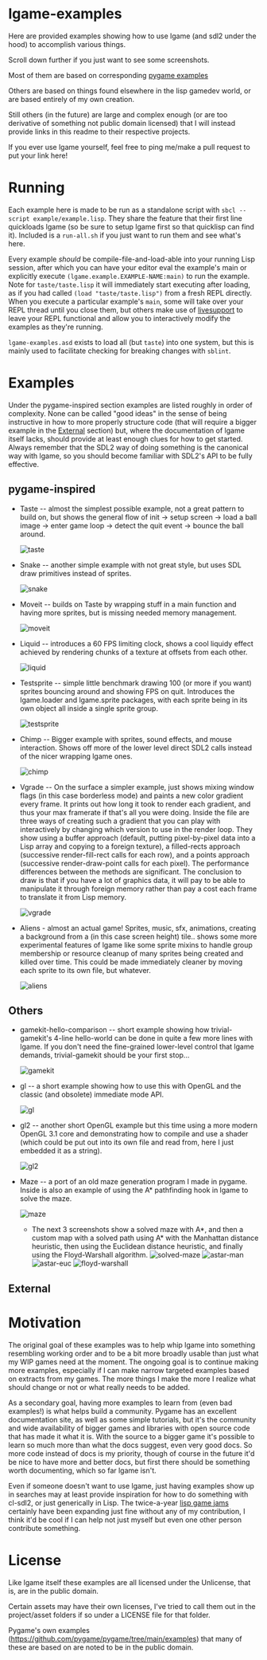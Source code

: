 # lgame-examples

Here are provided examples showing how to use lgame (and sdl2 under the hood) to
accomplish various things.

Scroll down further if you just want to see some screenshots.

Most of them are based on corresponding [pygame
examples](https://github.com/pygame/pygame/tree/main/examples)

Others are based on things found elsewhere in the lisp gamedev world, or are
based entirely of my own creation.

Still others (in the future) are large and complex enough (or are too derivative
of something not public domain licensed) that I will instead provide links in
this readme to their respective projects.

If you ever use lgame yourself, feel free to ping me/make a pull request to put
your link here!

# Running

Each example here is made to be run as a standalone script with `sbcl --script
example/example.lisp`. They share the feature that their first line quickloads
lgame (so be sure to setup lgame first so that quicklisp can find it). Included
is a `run-all.sh` if you just want to run them and see what's here.

Every example *should* be compile-file-and-load-able into your running Lisp
session, after which you can have your editor eval the example's main or
explicitly execute `(lgame.example.EXAMPLE-NAME:main)` to run the example. Note
for `taste/taste.lisp` it will immediately start executing after loading, as if
you had called `(load "taste/taste.lisp")` from a fresh REPL directly. When you
execute a particular example's `main`, some will take over your REPL thread
until you close them, but others make use of
[livesupport](https://github.com/cbaggers/livesupport) to leave your REPL
functional and allow you to interactively modify the examples as they're
running.

`lgame-examples.asd` exists to load all (but `taste`) into one system, but this
is mainly used to facilitate checking for breaking changes with `sblint`.

# Examples

Under the pygame-inspired section examples are listed roughly in order of
complexity. None can be called "good ideas" in the sense of being instructive in
how to more properly structure code (that will require a bigger example in the
[External](#external) section) but, where the documentation of lgame itself lacks, should
provide at least enough clues for how to get started. Always remember that the
SDL2 way of doing something is the canonical way with lgame, so you should
become familiar with SDL2's API to be fully effective.

## pygame-inspired

* Taste -- almost the simplest possible example, not a great pattern to build
  on, but shows the general flow of init -> setup screen -> load a ball image ->
  enter game loop -> detect the quit event -> bounce the ball around.

  ![taste](screenshots/taste.png)
* Snake -- another simple example with not great style, but uses SDL draw
  primitives instead of sprites.

  ![snake](screenshots/snake.png)
* Moveit -- builds on Taste by wrapping stuff in a main function and having more
  sprites, but is missing needed memory management.

  ![moveit](screenshots/moveit.png)
* Liquid -- introduces a 60 FPS limiting clock, shows a cool liquidy effect
  achieved by rendering chunks of a texture at offsets from each other.

  ![liquid](screenshots/liquid.png)
* Testsprite -- simple little benchmark drawing 100 (or more if you want)
  sprites bouncing around and showing FPS on quit. Introduces the lgame.loader and
  lgame.sprite packages, with each sprite being in its own object all inside a
  single sprite group.

  ![testsprite](screenshots/testsprite.png)
* Chimp -- Bigger example with sprites, sound effects, and mouse interaction.
  Shows off more of the lower level direct SDL2 calls instead of the nicer
  wrapping lgame ones.

  ![chimp](screenshots/chimp.png)
* Vgrade -- On the surface a simpler example, just shows mixing window flags (in
  this case borderless mode) and paints a new color gradient every frame. It
  prints out how long it took to render each gradient, and thus your max
  framerate if that's all you were doing. Inside the file are three ways of
  creating such a gradient that you can play with interactively by changing
  which version to use in the render loop. They show using a buffer approach
  (default, putting pixel-by-pixel data into a Lisp array and copying to a
  foreign texture), a filled-rects approach (successive render-fill-rect calls
  for each row), and a points approach (successive render-draw-point calls for
  each pixel).
  The performance differences between the methods are significant. The
  conclusion to draw is that if you have a lot of graphics data, it will pay to
  be able to manipulate it through foreign memory rather than pay a cost each
  frame to translate it from Lisp memory.

  ![vgrade](screenshots/vgrade.png)
* Aliens - almost an actual game! Sprites, music, sfx, animations, creating a
  background from a (in this case screen height) tile.. shows some more
  experimental features of lgame like some sprite mixins to handle group
  membership or resource cleanup of many sprites being created and killed over
  time. This could be made immediately cleaner by moving each sprite to its own
  file, but whatever.

  ![aliens](screenshots/aliens.png)

## Others

* gamekit-hello-comparison -- short example showing how trivial-gamekit's 4-line
  hello-world can be done in quite a few more lines with lgame. If you don't
  need the fine-grained lower-level control that lgame demands, trivial-gamekit
  should be your first stop...

  ![gamekit](screenshots/gamekit-hello-comparison.png)
* gl -- a short example showing how to use this with OpenGL and the classic (and obsolete)
  immediate mode API.

  ![gl](screenshots/gl.png)
* gl2 -- another short OpenGL example but this time using a more modern OpenGL
  3.1 core and demonstrating how to compile and use a shader (which could be put
  out into its own file and read from, here I just embedded it as a string).

  ![gl2](screenshots/gl2.png)
* Maze -- a port of an old maze generation program I made in pygame. Inside is
  also an example of using the A\* pathfinding hook in lgame to solve the maze.

  ![maze](screenshots/maze.png)
    * The next 3 screenshots show a solved maze with A\*, and then
    a custom map with a solved path using A\* with the Manhattan distance heuristic,
    then using the Euclidean distance heuristic, and finally using the Floyd-Warshall
    algorithm.
  ![solved-maze](screenshots/solved-maze.png)
  ![astar-man](screenshots/astar-man.png)
  ![astar-euc](screenshots/astar-euc.png)
  ![floyd-warshall](screenshots/floydwarshall.png)

## External

# Motivation

The original goal of these examples was to help whip lgame into something
resembling working order and to be a bit more broadly usable than just what my
WIP games need at the moment. The ongoing goal is to continue making more
examples, especially if I can make narrow targeted examples based on extracts
from my games. The more things I make the more I realize what should change or
not or what really needs to be added.

As a secondary goal, having more examples to learn from (even bad examples!) is
what helps build a community. Pygame has an excellent documentation site, as
well as some simple tutorials, but it's the community and wide availability of
bigger games and libraries with open source code that has made it what it is.
With the source to a bigger game it's possible to learn so much more than what
the docs suggest, even very good docs. So more code instead of docs is my
priority, though of course in the future it'd be nice to have more and better
docs, but first there should be something worth documenting, which so far lgame
isn't.

Even if someone doesn't want to use lgame, just having examples show up in
searches may at least provide inspiration for how to do something with cl-sdl2,
or just generically in Lisp. The twice-a-year [lisp game
jams](https://itch.io/jam/autumn-lisp-game-jam-2021) certainly have been
expanding just fine without any of my contribution, I think it'd be cool if I
can help not just myself but even one other person contribute something.

# License

Like lgame itself these examples are all licensed under the Unlicense, that is,
are in the public domain.

Certain assets may have their own licenses, I've tried to call them out in the
project/asset folders if so under a LICENSE file for that folder.

Pygame's own examples (https://github.com/pygame/pygame/tree/main/examples) that
many of these are based on are noted to be in the public domain.


